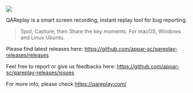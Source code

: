 ![](https://qareplay.com/images/QAReplay.svg)

QAReplay is a smart screen recording, instant replay tool for bug reporting.

> Spot, Capture, then Share the key moments. For macOS, Windows and Linux Ubuntu.

Please find latest releases here:
https://github.com/appar-sc/qareplay-releases/releases

Feel free to report or give us feedbacks here:
https://github.com/appar-sc/qareplay-releases/issues

For more info, please check
https://qareplay.com/
